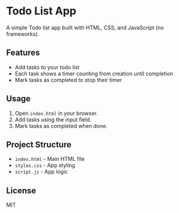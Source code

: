 # Todo List App

A simple Todo list app built with HTML, CSS, and JavaScript (no frameworks).

## Features
- Add tasks to your todo list
- Each task shows a timer counting from creation until completion
- Mark tasks as completed to stop their timer

## Usage
1. Open `index.html` in your browser.
2. Add tasks using the input field.
3. Mark tasks as completed when done.

## Project Structure
- `index.html` - Main HTML file
- `styles.css` - App styling
- `script.js` - App logic

## License
MIT
